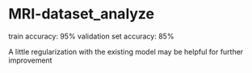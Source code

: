 # MRI-dataset_analyze

train accuracy: 95%
validation set accuracy: 85%

A little regularization with the existing model may be helpful for further improvement
